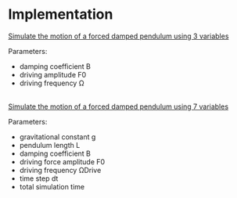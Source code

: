 # Implementation

[Simulate the motion of a forced damped pendulum using 3 variables](https://mg-2025p03.github.io/physics/Physics/1%20Mechanics/pPendulum.html)

Parameters:
-  damping coefficient Β
-  driving amplitude F0
-  driving frequency Ω
<br/><br/>

[Simulate the motion of a forced damped pendulum using 7 variables](https://mg-2025p03.github.io/physics/Physics/1%20Mechanics/pPendulum2.html)

Parameters: 
-  gravitational constant g
-  pendulum length L
-  damping coefficient Β
-  driving force amplitude F0
-  driving frequency ΩDrive
-  time step dt 
-  total simulation time
